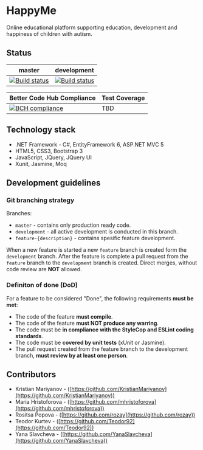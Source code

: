 # HappyMe

Online educational platform supporting education, development and happiness of children with autism.

## Status

| master                                                                                                                                                                 | development                                                                                                                                                                            |
|------------------------------------------------------------------------------------------------------------------------------------------------------------------------|----------------------------------------------------------------------------------------------------------------------------------------------------------------------------------------|
| [![Build status](https://ci.appveyor.com/api/projects/status/1l6uxwqf6g4mgs2e/branch/master?svg=true)](https://ci.appveyor.com/project/Teodor92/happyme/branch/master) | [![Build status](https://ci.appveyor.com/api/projects/status/8uejjiw2qv4ac4qu?svg=true)](https://ci.appveyor.com/project/Teodor92/happyme-i6axp) |

| Better Code Hub Compliance                                                                                    | Test Coverage |
|---------------------------------------------------------------------------------------------------------------|---------------|
| [![BCH compliance](https://bettercodehub.com/edge/badge/HappyMeBulgaria/HappyMe)](https://bettercodehub.com/) | TBD           |

## Technology stack

* .NET Framework - C#, EntityFramework 6, ASP.NET MVC 5
* HTML5, CSS3, Bootstrap 3
* JavaScript, JQuery, JQuery UI
* Xunit, Jasmine, Moq

## Development guidelines

### Git branching strategy
Branches:
- `master` - contains only production ready code.
- `development` - all active development is conducted in this branch.
- `feature-{description}` - contains spesific feature development.

When a new feature is started a new `feature` branch is created form the `development` branch. After the feature is complete a pull request from the `feature` branch to the `development` branch is created. Direct merges, without code review are **NOT** allowed.

### Definiton of done (DoD)

For a feature to be considered "Done", the following requirements **must be met**:
- The code of the feature **must compile**.
- The code of the feature **must NOT produce any warring**.
- The code must be **in compliance with the StyleCop and ESLint coding standards**.
- The code must be **covered by unit tests** (xUnit or Jasmine).
- The pull request created from the feature branch to the development branch, **must review by at least one person**.

## Contributors

* Kristian Mariyanov - ([https://github.com/KristianMariyanov](https://github.com/KristianMariyanov))
* Maria Hristoforova - ([https://github.com/mhristoforova](https://github.com/mhristoforova))
* Rositsa Popova - ([https://github.com/rozay](https://github.com/rozay))
* Teodor Kurtev - ([https://github.com/Teodor92](https://github.com/Teodor92))
* Yana Slavcheva - ([https://github.com/YanaSlavcheva](https://github.com/YanaSlavcheva))
